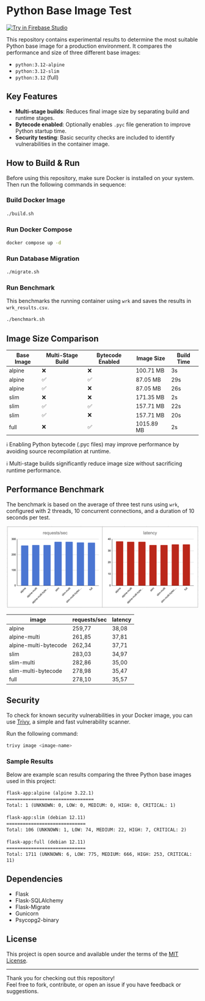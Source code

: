 # Python Base Image Test

<a href="https://studio.firebase.google.com/import?url=https%3A%2F%2Fgithub.com%2Farifnd%2Fpython-base-image-test">
  <picture>
    <source
      media="(prefers-color-scheme: dark)"
      srcset="https://cdn.firebasestudio.dev/btn/try_light_32.svg">
    <source
      media="(prefers-color-scheme: light)"
      srcset="https://cdn.firebasestudio.dev/btn/try_dark_32.svg">
    <img
      height="32"
      alt="Try in Firebase Studio"
      src="https://cdn.firebasestudio.dev/btn/try_blue_32.svg">
  </picture>
</a>

This repository contains experimental results to determine the most suitable Python base image for a production environment. It compares the performance and size of three different base images:

- `python:3.12-alpine`
- `python:3.12-slim`
- `python:3.12` (full)

## Key Features

- **Multi-stage builds**: Reduces final image size by separating build and runtime stages.
- **Bytecode enabled**: Optionally enables `.pyc` file generation to improve Python startup time.
- **Security testing**: Basic security checks are included to identify vulnerabilities in the container image.

## How to Build & Run

Before using this repository, make sure Docker is installed on your system. Then run the following commands in sequence:

### Build Docker Image

```bash
./build.sh
```

### Run Docker Compose

```bash
docker compose up -d
```

### Run Database Migration

```bash
./migrate.sh
```

### Run Benchmark

This benchmarks the running container using `wrk` and saves the results in `wrk_results.csv`.

```bash
./benchmark.sh
```

## Image Size Comparison

| Base Image | Multi-Stage Build | Bytecode Enabled | Image Size | Build Time |
| ---------- | ----------------- | ---------------- | ---------- | ---------- |
| alpine     | ❌                 | ❌                | 100.71 MB  | 3s         |
| alpine     | ✅                 | ✅                | 87.05 MB   | 29s        |
| alpine     | ✅                 | ❌                | 87.05 MB   | 26s        |
| slim       | ❌                 | ❌                | 171.35 MB  | 2s         |
| slim       | ✅                 | ✅                | 157.71 MB  | 22s        |
| slim       | ✅                 | ❌                | 157.71 MB  | 20s        |
| full       | ❌                 | ✅                | 1015.89 MB | 2s         |

ℹ️ Enabling Python bytecode (.pyc files) may improve performance by avoiding source recompilation at runtime. 

ℹ️ Multi-stage builds significantly reduce image size without sacrificing runtime performance.

## Performance Benchmark

The benchmark is based on the average of three test runs using `wrk`, configured with 2 threads, 10 concurrent connections, and a duration of 10 seconds per test.

![Performance Results](https://raw.githubusercontent.com/arifnd/python-base-image-test/refs/heads/main/results.png)

| image                  | requests/sec | latency |
|------------------------|--------------|---------|
| alpine                 | 259,77       | 38,08   |
| alpine-multi           | 261,85       | 37,81   |
| alpine-multi-bytecode  | 262,34       | 37,71   |
| slim                   | 283,03       | 34,97   |
| slim-multi             | 282,86       | 35,00   |
| slim-multi-bytecode    | 278,98       | 35,47   |
| full                   | 278,10       | 35,57   |

## Security

To check for known security vulnerabilities in your Docker image, you can use [Trivy](https://github.com/aquasecurity/trivy), a simple and fast vulnerability scanner.

Run the following command:

```bash
trivy image <image-name>
```

### Sample Results

Below are example scan results comparing the three Python base images used in this project:

```text
flask-app:alpine (alpine 3.22.1)
================================
Total: 1 (UNKNOWN: 0, LOW: 0, MEDIUM: 0, HIGH: 0, CRITICAL: 1)

flask-app:slim (debian 12.11)
=============================
Total: 106 (UNKNOWN: 1, LOW: 74, MEDIUM: 22, HIGH: 7, CRITICAL: 2)

flask-app:full (debian 12.11)
=============================
Total: 1711 (UNKNOWN: 6, LOW: 775, MEDIUM: 666, HIGH: 253, CRITICAL: 11)
```

## Dependencies

- Flask
- Flask-SQLAlchemy
- Flask-Migrate
- Gunicorn
- Psycopg2-binary

## License

This project is open source and available under the terms of the [MIT License](LICENSE).

---

Thank you for checking out this repository!  
Feel free to fork, contribute, or open an issue if you have feedback or suggestions.
